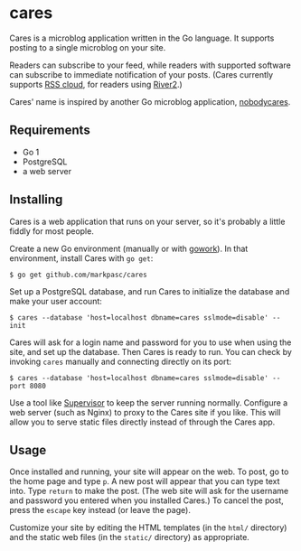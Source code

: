 # cares #

Cares is a microblog application written in the Go language. It supports posting to a single microblog on your site.

Readers can subscribe to your feed, while readers with supported software can subscribe to immediate notification of your posts. (Cares currently supports [RSS cloud][], for readers using [River2][].)

Cares' name is inspired by another Go microblog application, [nobodycares][].

[RSS cloud]: http://walkthrough.rsscloud.org/
[River2]: http://river2.newsriver.org/
[nobodycares]: http://code.google.com/p/nobodycares/


## Requirements ##

* Go 1
* PostgreSQL
* a web server


## Installing ##

Cares is a web application that runs on your server, so it's probably a little fiddly for most people.

Create a new Go environment (manually or with [gowork][]). In that environment, install Cares with `go get`:

	$ go get github.com/markpasc/cares

Set up a PostgreSQL database, and run Cares to initialize the database and make your user account:

	$ cares --database 'host=localhost dbname=cares sslmode=disable' --init

Cares will ask for a login name and password for you to use when using the site, and set up the database. Then Cares is ready to run. You can check by invoking `cares` manually and connecting directly on its port:

	$ cares --database 'host=localhost dbname=cares sslmode=disable' --port 8080

Use a tool like [Supervisor][] to keep the server running normally. Configure a web server (such as Nginx) to proxy to the Cares site if you like. This will allow you to serve static files directly instead of through the Cares app.

[gowork]: https://github.com/markpasc/gowork
[supervisor]: http://supervisord.org/


## Usage ##

Once installed and running, your site will appear on the web. To post, go to the home page and type `p`. A new post will appear that you can type text into. Type `return` to make the post. (The web site will ask for the username and password you entered when you installed Cares.) To cancel the post, press the `escape` key instead (or leave the page).

Customize your site by editing the HTML templates (in the `html/` directory) and the static web files (in the `static/` directory) as appropriate.
